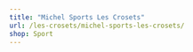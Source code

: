 ```yaml
---
title: "Michel Sports Les Crosets"
url: /les-crosets/michel-sports-les-crosets/
shop: Sport
---
```

